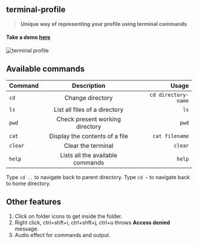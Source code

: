 ##  **terminal-profile**
> **Unique way of representing your profile using terminal commands**

#### Take a demo [here](https://thealoneprogrammer.com/)

![terminal profile](https://raw.githubusercontent.com/faressoft/terminalizer/HEAD/img/demo.gif?raw=true)
## **Available commands**

| Command       | Description  | Usage |
| ------------- |:-------------:| -----:|
| `cd`     | Change directory | `cd directory-name` |
|  `ls`    | List all files of a directory      |   `ls` |
| `pwd` | Check present working directory      |    `pwd` |
| `cat` | Display the contents of a file      |    `cat filename` |
| `clear` | Clear the terminal |    `clear` |
| `help` | Lists all the available commands |  `help` |

Type `cd ..` to navigate back to parent directory.
Type `cd ~` to navigate back to home directory. 

## **Other features**
1. Click on folder icons to get inside the folder.
2. Right click, ctrl+shft+i, ctrl+shft+j, ctrl+u throws **Access denied** message.
3. Audio effect for commands and output.


